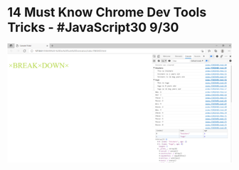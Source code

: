 # 14 Must Know Chrome Dev Tools Tricks - #JavaScript30 9/30

<img src="https://github.com/gauriruhal/30_Days_Of_Javascript/blob/main/09%20-%20Dev%20Tools%20Domination/console%20tricks.png" width="1000">
